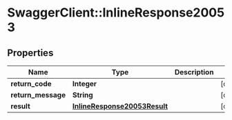 # SwaggerClient::InlineResponse20053

## Properties
Name | Type | Description | Notes
------------ | ------------- | ------------- | -------------
**return_code** | **Integer** |  | [optional] 
**return_message** | **String** |  | [optional] 
**result** | [**InlineResponse20053Result**](InlineResponse20053Result.md) |  | [optional] 


